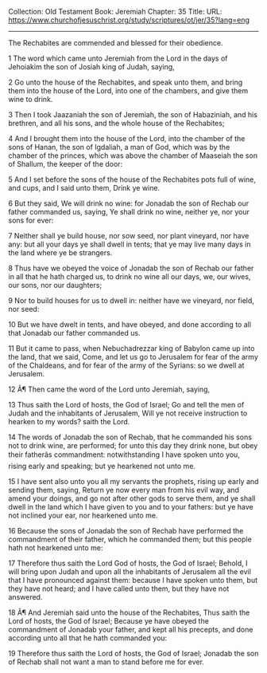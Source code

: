 Collection: Old Testament
Book: Jeremiah
Chapter: 35
Title: 
URL: https://www.churchofjesuschrist.org/study/scriptures/ot/jer/35?lang=eng

---

The Rechabites are commended and blessed for their obedience.

1 The word which came unto Jeremiah from the Lord in the days of Jehoiakim the son of Josiah king of Judah, saying,

2 Go unto the house of the Rechabites, and speak unto them, and bring them into the house of the Lord, into one of the chambers, and give them wine to drink.

3 Then I took Jaazaniah the son of Jeremiah, the son of Habaziniah, and his brethren, and all his sons, and the whole house of the Rechabites;

4 And I brought them into the house of the Lord, into the chamber of the sons of Hanan, the son of Igdaliah, a man of God, which was by the chamber of the princes, which was above the chamber of Maaseiah the son of Shallum, the keeper of the door:

5 And I set before the sons of the house of the Rechabites pots full of wine, and cups, and I said unto them, Drink ye wine.

6 But they said, We will drink no wine: for Jonadab the son of Rechab our father commanded us, saying, Ye shall drink no wine, neither ye, nor your sons for ever:

7 Neither shall ye build house, nor sow seed, nor plant vineyard, nor have any: but all your days ye shall dwell in tents; that ye may live many days in the land where ye be strangers.

8 Thus have we obeyed the voice of Jonadab the son of Rechab our father in all that he hath charged us, to drink no wine all our days, we, our wives, our sons, nor our daughters;

9 Nor to build houses for us to dwell in: neither have we vineyard, nor field, nor seed:

10 But we have dwelt in tents, and have obeyed, and done according to all that Jonadab our father commanded us.

11 But it came to pass, when Nebuchadrezzar king of Babylon came up into the land, that we said, Come, and let us go to Jerusalem for fear of the army of the Chaldeans, and for fear of the army of the Syrians: so we dwell at Jerusalem.

12 Â¶ Then came the word of the Lord unto Jeremiah, saying,

13 Thus saith the Lord of hosts, the God of Israel; Go and tell the men of Judah and the inhabitants of Jerusalem, Will ye not receive instruction to hearken to my words? saith the Lord.

14 The words of Jonadab the son of Rechab, that he commanded his sons not to drink wine, are performed; for unto this day they drink none, but obey their fatherâs commandment: notwithstanding I have spoken unto you, rising early and speaking; but ye hearkened not unto me.

15 I have sent also unto you all my servants the prophets, rising up early and sending them, saying, Return ye now every man from his evil way, and amend your doings, and go not after other gods to serve them, and ye shall dwell in the land which I have given to you and to your fathers: but ye have not inclined your ear, nor hearkened unto me.

16 Because the sons of Jonadab the son of Rechab have performed the commandment of their father, which he commanded them; but this people hath not hearkened unto me:

17 Therefore thus saith the Lord God of hosts, the God of Israel; Behold, I will bring upon Judah and upon all the inhabitants of Jerusalem all the evil that I have pronounced against them: because I have spoken unto them, but they have not heard; and I have called unto them, but they have not answered.

18 Â¶ And Jeremiah said unto the house of the Rechabites, Thus saith the Lord of hosts, the God of Israel; Because ye have obeyed the commandment of Jonadab your father, and kept all his precepts, and done according unto all that he hath commanded you:

19 Therefore thus saith the Lord of hosts, the God of Israel; Jonadab the son of Rechab shall not want a man to stand before me for ever.
